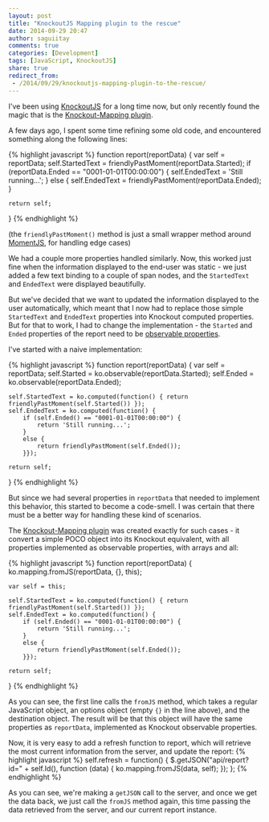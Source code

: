 ```yaml
---
layout: post
title: "KnockoutJS Mapping plugin to the rescue"
date: 2014-09-29 20:47
author: saguiitay
comments: true
categories: [Development]
tags: [JavaScript, KnockoutJS]
share: true
redirect_from:
 - /2014/09/29/knockoutjs-mapping-plugin-to-the-rescue/
---
```

I've been using [KnockoutJS](http://knockoutjs.com/) for a long time now, but only recently found the magic that is the [Knockout-Mapping plugin](http://knockoutjs.com/documentation/plugins-mapping.html).

A few days ago, I spent some time refining some old code, and encountered something along the following lines:

{% highlight javascript %}
function report(reportData) {
    var self = reportData;
    self.StartedText = friendlyPastMoment(reportData.Started);
    if (reportData.Ended == "0001-01-01T00:00:00") {
        self.EndedText = 'Still running...';
    }
    else {
        self.EndedText = friendlyPastMoment(reportData.Ended);
    }

    return self;
}
{% endhighlight %}

(the `friendlyPastMoment()` method is just a small wrapper method around [MomentJS](http://momentjs.com), for handling edge cases)

We had a couple more properties handled similarly. Now, this worked just fine when the information displayed to the end-user was static - we just
added a few text binding to a couple of span nodes, and the `StartedText` and `EndedText` were displayed beautifully.

But we've decided that we want to updated the information displayed to the user automatically, which meant that I now had to replace
those simple `StartedText` and `EndedText` properties into Knockout computed properties. But for that to work, I had to change the
implementation - the `Started` and `Ended` properties of the report need to be [observable properties](http://knockoutjs.com/documentation/observables.html).

I've started with a naive implementation:

{% highlight javascript %}
function report(reportData) {
    var self = reportData;
    self.Started = ko.observable(reportData.Started);
    self.Ended = ko.observable(reportData.Ended);

    self.StartedText = ko.computed(function() { return friendlyPastMoment(self.Started()) });
    self.EndedText = ko.computed(function() { 
        if (self.Ended() == "0001-01-01T00:00:00") {
            return 'Still running...';
        }
        else {
            return friendlyPastMoment(self.Ended());
        }});

    return self;
}
{% endhighlight %}

But since we had several properties in `reportData` that needed to implement this behavior, this started to become a code-smell. I was certain
that there must be a better way for handling these kind of scenarios.

The [Knockout-Mapping plugin](http://knockoutjs.com/documentation/plugins-mapping.html) was created exactly for such cases - it convert a simple
POCO object into its Knockout equivalent, with all properties implemented as observable properties, with arrays and all:

{% highlight javascript %}
function report(reportData) {
    ko.mapping.fromJS(reportData, {}, this);

    var self = this;

    self.StartedText = ko.computed(function() { return friendlyPastMoment(self.Started()) });
    self.EndedText = ko.computed(function() { 
        if (self.Ended() == "0001-01-01T00:00:00") {
            return 'Still running...';
        }
        else {
            return friendlyPastMoment(self.Ended());
        }});

    return self;
}
{% endhighlight %}

As you can see, the first line calls the `fromJS` method, which takes a regular JavaScript object, an options object (empty `{}` in the line above),
and the destination object. The result will be that this object will have the same properties as `reportData`, implemented as Knockout observable properties.

Now, it is very easy to add a refresh function to report, which will retrieve the most current information from the server, and update the report:
{% highlight javascript %}
self.refresh = function() {
	$.getJSON("api/report?id=" + self.Id(), function (data) {
		ko.mapping.fromJS(data, self);
	});
};
{% endhighlight %}

As you can see, we're making a `getJSON` call to the server, and once we get the data back, we just call the `fromJS` method again, this time passing
the data retrieved from the server, and our current report instance.
